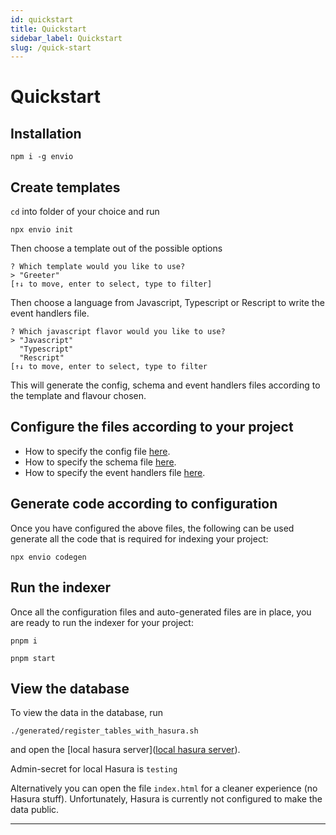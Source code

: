 ```yaml
---
id: quickstart
title: Quickstart
sidebar_label: Quickstart
slug: /quick-start
---
```




# Quickstart

## Installation

`npm i -g envio`

## Create templates

`cd` into folder of your choice and run 
```
npx envio init
```

Then choose a template out of the possible options
```
? Which template would you like to use?  
> "Greeter"
[↑↓ to move, enter to select, type to filter]
```
Then choose a language from Javascript, Typescript or Rescript to write the event handlers file.
```
? Which javascript flavor would you like to use?  
> "Javascript"
  "Typescript"
  "Rescript"
[↑↓ to move, enter to select, type to filter
```

This will generate the config, schema and event handlers files according to the template and flavour chosen.

## Configure the files according to your project

- How to specify the config file [here](configuration-file.md).
- How to specify the schema file [here](schema.md).
- How to specify the event handlers file [here](event-handlers.md).

## Generate code according to configuration

Once you have configured the above files, the following can be used generate all the code that is required for indexing your project:

```
npx envio codegen
```

## Run the indexer
Once all the configuration files and auto-generated files are in place, you are ready to run the indexer for your project:
```
pnpm i
```

```
pnpm start
```

## View the database
To view the data in the database, run
```
./generated/register_tables_with_hasura.sh
```
and open the [local hasura server]([local hasura server](http://localhost:8080/console)).

Admin-secret for local Hasura is `testing` 

Alternatively you can open the file `index.html` for a cleaner experience (no Hasura stuff). Unfortunately, Hasura is currently not configured to make the data public.

---